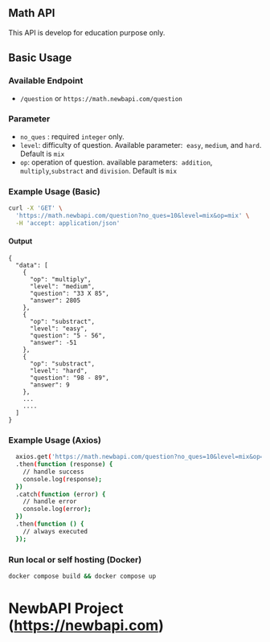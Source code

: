 ## Math API

This API is develop for education purpose only. 

## Basic Usage

### Available Endpoint

- `/question` or `https://math.newbapi.com/question`

### Parameter

- `no_ques` : required `integer` only.
- `level`: difficulty of question. Available parameter:  `easy`, `medium`, and `hard`. Default is `mix`
- `op`: operation of question. available parameters:  `addition`, `multiply`,`substract` and `division`. Default is `mix`

### Example Usage (Basic)

```bash
curl -X 'GET' \
  'https://math.newbapi.com/question?no_ques=10&level=mix&op=mix' \
  -H 'accept: application/json'
```

#### Output

```
{
  "data": [
    {
      "op": "multiply",
      "level": "medium",
      "question": "33 X 85",
      "answer": 2805
    },
    {
      "op": "substract",
      "level": "easy",
      "question": "5 - 56",
      "answer": -51
    },
    {
      "op": "substract",
      "level": "hard",
      "question": "98 - 89",
      "answer": 9
    },
    ...
    ....
  ]
}
```

### Example Usage (Axios)

```bash
  axios.get('https://math.newbapi.com/question?no_ques=10&level=mix&op=mix')
  .then(function (response) {
    // handle success
    console.log(response);
  })
  .catch(function (error) {
    // handle error
    console.log(error);
  })
  .then(function () {
    // always executed
  });
```

### Run local or self hosting (Docker)

```bash
docker compose build && docker compose up
```

# NewbAPI Project (https://newbapi.com)